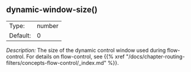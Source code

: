 ---
---
<!-- DISCLAIMER: This file is based on the syslog-ng Open Source Edition documentation https://github.com/balabit/syslog-ng-ose-guides/commit/2f4a52ee61d1ea9ad27cb4f3168b95408fddfdf2 and is used under the terms of The syslog-ng Open Source Edition Documentation License. The file has been modified by Axoflow. -->

## dynamic-window-size()

|          |        |
| -------- | ------ |
| Type:    | number |
| Default: | 0      |

*Description:* The size of the dynamic control window used during flow-control. For details on flow-control, see {{% xref "/docs/chapter-routing-filters/concepts-flow-control/_index.md" %}}.

